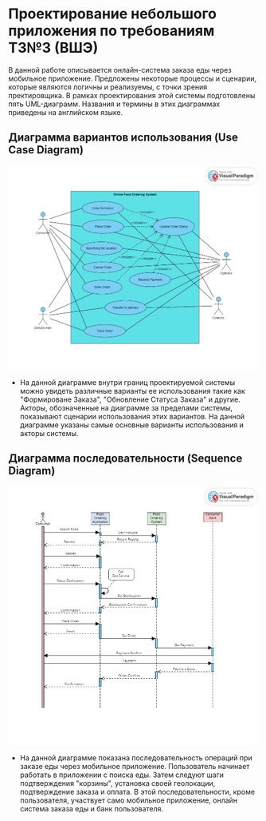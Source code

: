 # Проектирование небольшого приложения по требованиям ТЗ№3 (ВШЭ)

В данной работе описывается онлайн-система заказа еды через мобильное приложение. Предложены некоторые процессы и сценарии, которые являются логичны и реализуемы, с точки зрения пректировщика. В рамках проектирования этой системы подготовлены пять UML-диаграмм. Названия и термины в этих диаграммах приведены на английском языке.

## Диаграмма вариантов использования (Use Case Diagram)
![plot](./UseCasesDiagram.jpg)
- На данной диаграмме внутри границ проектируемой системы можно увидеть различные варианты ее использования такие как "Формироване Заказа", "Обновление Статуса Заказа" и другие. Акторы, обозначенные на диаграмме за пределами системы, показывают сценарии использования этих вариантов. На данной диаграмме указаны самые основные варианты использования и акторы системы.
## Диаграмма последовательности (Sequence Diagram)
![plot](./SequenceDiagram.jpg)
- На данной диаграмме показана последовательность операций при заказе еды через мобильное приложение. Пользователь начинает работать в приложении с поиска еды. Затем следуют шаги подтверждения "корзины", установка своей геолокации, подтверждение заказа и оплата. В этой последовательности, кроме пользователя, участвует само мобильное приложение, онлайн система заказа еды и банк пользователя.
